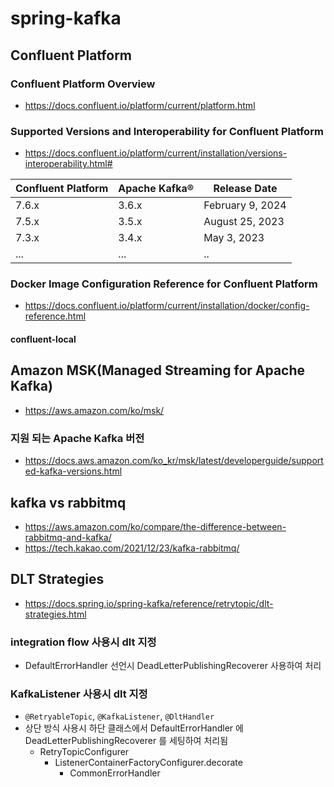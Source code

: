 # spring-kafka

## Confluent Platform

### Confluent Platform Overview

- https://docs.confluent.io/platform/current/platform.html

### Supported Versions and Interoperability for Confluent Platform

- https://docs.confluent.io/platform/current/installation/versions-interoperability.html#

| Confluent Platform | Apache Kafka® | Release Date     |
|--------------------|---------------|------------------|
| 7.6.x              | 3.6.x         | February 9, 2024 |
| 7.5.x              | 3.5.x         | August 25, 2023  |
| 7.3.x              | 3.4.x         | May 3, 2023      |
| ...                | ...           | ..               |

### Docker Image Configuration Reference for Confluent Platform

- https://docs.confluent.io/platform/current/installation/docker/config-reference.html

#### confluent-local

## Amazon MSK(Managed Streaming for Apache Kafka)

- https://aws.amazon.com/ko/msk/

### 지원 되는 Apache Kafka 버전

- https://docs.aws.amazon.com/ko_kr/msk/latest/developerguide/supported-kafka-versions.html

## kafka vs rabbitmq

- https://aws.amazon.com/ko/compare/the-difference-between-rabbitmq-and-kafka/
- https://tech.kakao.com/2021/12/23/kafka-rabbitmq/

## DLT Strategies

- https://docs.spring.io/spring-kafka/reference/retrytopic/dlt-strategies.html

### integration flow 사용시 dlt 지정

- DefaultErrorHandler 선언시 DeadLetterPublishingRecoverer 사용하여 처리

### KafkaListener 사용시 dlt 지정

- `@RetryableTopic`, `@KafkaListener`, `@DltHandler`
- 상단 방식 사용시 하단 클래스에서 DefaultErrorHandler 에 DeadLetterPublishingRecoverer 를 세팅하여 처리됨
  - RetryTopicConfigurer
    - ListenerContainerFactoryConfigurer.decorate
      - CommonErrorHandler
